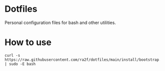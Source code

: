 # Dotfiles

Personal configuration files for bash and other utilities.


# How to use

```shell
curl -s https://raw.githubusercontent.com/ra2f/dotfiles/main/install/bootstrap.sh | sudo -E bash
```

